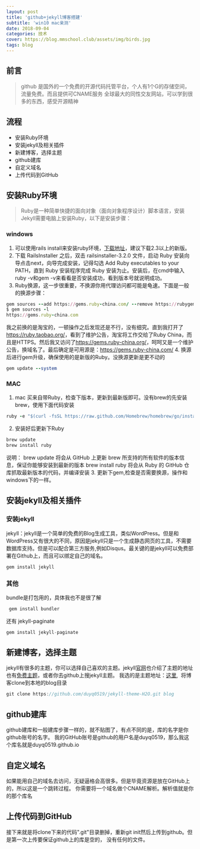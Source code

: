 ```yaml
---
layout: post
title: 'github+jekyll博客搭建'
subtitle: 'win10 mac亲测'
date: 2018-09-04
categories: 技术
cover: https://blog.mmschool.club/assets/img/birds.jpg
tags: blog
---
```


## 前言
> github 是国外的一个免费的开源代码托管平台，个人有1个G的存储空间，流量免费。而且提供可CNAME服务
> 全球最大的同性交友网站，可以学到很多的东西，感受开源精神


## 流程
* 安装Ruby环境
* 安装jekyll及相关插件
* 新建博客，选择主题
* github建库
* 自定义域名
* 上传代码到GitHub

## 安装Ruby环境
> Ruby是一种简单快捷的面向对象（面向对象程序设计）脚本语言，安装Jekyll需要电脑上安装Ruby，以下是安装步骤：

### windows
1. 可以使用rails install来安装ruby环境，[下载地址](http://rubyinstaller.org/downloads/)，建议下载2.3以上的新版。
2. 下载 RailsInstaller 之后，双击 railsinstaller-3.2.0 文件，启动 Ruby 安装向导点击next，向导完成安装，记得勾选 Add Ruby executables to your PATH，直到 Ruby 安装程序完成 Ruby 安装为止。安装后，在cmd中输入ruby -v和gem -v来看看是否安装成功，看到版本号就说明成功。
3. Ruby换源，这一步很重要，不换源你用代理访问都可能是龟速。下面是一般的换源步骤：
```Ruby
gem sources --add https://gems.ruby-china.com/ --remove https://rubygems.org/
$ gem sources -l                          
https://gems.ruby-china.com
```
我之前换的是淘宝的，一顿操作之后发现还是不行，没有细究。直到我打开了<a href="https://ruby.taobao.org/" target="_blank">https://ruby.taobao.org/</a>，看到了维护公告，淘宝将工作交给了Ruby China，而且是HTTPS。然后我又访问了<a href="https://gems.ruby-china.org/" target="_blank">https://gems.ruby-china.org/</a>，呵呵又是一个维护公告，换域名了。最后确定是可用源是：<a href="https://gems.ruby-china.com/" target="_blank">https://gems.ruby-china.com/</a>
4. 换源后进行gem升级，确保使用的是新版的Ruby。没换源更新是更不动的
```Ruby
gem update --system
```
### MAC
1. mac 买来自带Ruby，检查下版本，更新到最新版即可。没有brew的先安装brew，使用下面代码安装
```Ruby
ruby -e "$(curl -fsSL https://raw.github.com/Homebrew/homebrew/go/install)"
```
2. 安装好后更新下Ruby
```Ruby
brew update                              
brew install ruby                      
```
说明：
brew update 将会从 GitHub 上更新 brew 所支持的所有软件的版本信息，保证你能够安装到最新的版本
brew install ruby 将会从 Ruby 的 GitHub 仓库抓取最新版本的代码，并编译安装
3. 更新下gem,检查是否需要换源，操作和windows下的一样。

## 安装jekyll及相关插件
### 安装jekyll 
jekyll：jekyll是一个简单的免费的Blog生成工具，类似WordPress。但是和WordPress又有很大的不同，原因是jekyll只是一个生成静态网页的工具，不需要数据库支持。但是可以配合第三方服务,例如Disqus。最关键的是jekyll可以免费部署在Github上，而且可以绑定自己的域名。
```js
gem install jekyll
```

### 其他
bundle是打包用的，具体我也不是很了解
```js
 gem install bundler
```
还有 jekyll-paginate
```js
gem install jekyll-paginate
```

## 新建博客，选择主题
jekyll有很多的主题，你可以选择自己喜欢的主题。jekyll[官网](https://jekyllrb.com/resources/)也介绍了主题的地址
也有[免费主题](http://jekyllthemes.org/)，或者你去github上搜jekyll主题。
我选的是主题地址：[这里](https://github.com/duyq0519/jekyll-theme-H2O), 
将博客clone到本地的blog目录
```js
git clone https://github.com/duyq0519/jekyll-theme-H2O.git blog
```
## github建库
github建库和一般建库步骤一样的，就不贴图了，有点不同的是，库的名字是你github账号的名字。
我的GitHub账号是github的用户名是duyq0519，那么我这个库名就是duyq0519.github.io

## 自定义域名
如果能用自己的域名去访问，无疑逼格会高很多。但是毕竟资源是放在GitHub上的，所以这是一个跳转过程。
你需要将一个域名做个CNAME解析。解析值就是你的那个库名

## 上传代码到GitHub
接下来就是将clone下来的代码".git"目录删掉，重新git init然后上传到github。但是第一次上传要保证github上的库是空的，
没有任何的文件。


